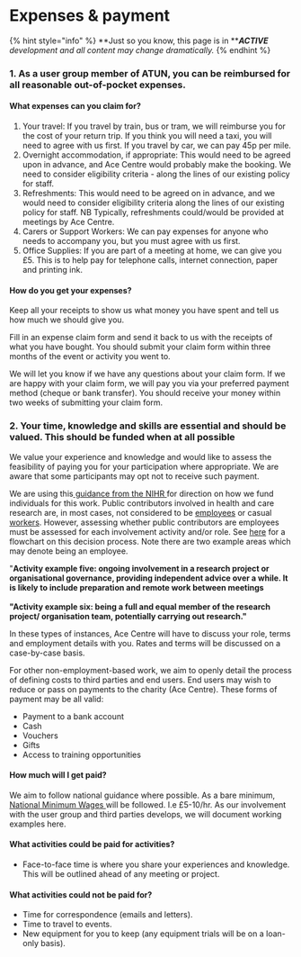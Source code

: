 # Expenses & payment

{% hint style="info" %}
**Just so you know, this page is in **_**ACTIVE**_ _development and all content may change dramatically._
{% endhint %}

### 1. As a user group member of ATUN, you can be reimbursed for all reasonable out-of-pocket expenses.

#### What expenses can you claim for?

1. Your travel: If you travel by train, bus or tram, we will reimburse you for the cost of your return trip. If you think you will need a taxi, you will need to agree with us first. If you travel by car, we can pay 45p per mile.
2. Overnight accommodation, if appropriate: This would need to be agreed upon in advance, and Ace Centre would probably make the booking. We need to consider eligibility criteria - along the lines of our existing policy for staff.
3. Refreshments: This would need to be agreed on in advance, and we would need to consider eligibility criteria along the lines of our existing policy for staff. NB Typically, refreshments could/would be provided at meetings by Ace Centre.
4. Carers or Support Workers: We can pay expenses for anyone who needs to accompany you, but you must agree with us first.
5. Office Supplies: If you are part of a meeting at home, we can give you £5. This is to help pay for telephone calls, internet connection, paper and printing ink.

#### How do you get your expenses?

Keep all your receipts to show us what money you have spent and tell us how much we should give you.

Fill in an expense claim form and send it back to us with the receipts of what you have bought. You should submit your claim form within three months of the event or activity you went to.

We will let you know if we have any questions about your claim form. If we are happy with your claim form, we will pay you via your preferred payment method (cheque or bank transfer). You should receive your money within two weeks of submitting your claim form.

### 2. Your time, knowledge and skills are essential and should be valued. This should be funded when at all possible

We value your experience and knowledge and would like to assess the feasibility of paying you for your participation where appropriate. We are aware that some participants may opt not to receive such payment.

We are using this[ guidance from the NIHR ](https://www.nihr.ac.uk/documents/Payment-for-Public-Involvement-in-Health-and-Care-Research-A-guide-for-organisations-on-determining-the-most-appropriate-payment-approach/30838)for direction on how we fund individuals for this work. Public contributors involved in health and care research are, in most cases, not considered to be [employees](https://www.gov.uk/employment-status/employee) or casual [workers](https://www.gov.uk/employment-status/worker). However, assessing whether public contributors are employees must be assessed for each involvement activity and/or role. See [here](https://www.nihr.ac.uk/documents/Payment-for-Public-Involvement-in-Health-and-Care-Research-A-guide-for-organisations-on-determining-the-most-appropriate-payment-approach/30838#Annex%203%20-%20decision%20flowchart) for a flowchart on this decision process. Note there are two example areas which may denote being an employee.

"**Activity example five: ongoing involvement in a research project or organisational governance, providing independent advice over a while. It is likely to include preparation and remote work between meetings**\
\
**"Activity example six: being a full and equal member of the research project/ organisation team, potentially carrying out research."**

In these types of instances, Ace Centre will have to discuss your role, terms and employment details with you. Rates and terms will be discussed on a case-by-case basis.

For other non-employment-based work, we aim to openly detail the process of defining costs to third parties and end users. End users may wish to reduce or pass on payments to the charity (Ace Centre). These forms of payment may be all valid:

* Payment to a bank account
* Cash
* Vouchers
* Gifts
* Access to training opportunities

#### How much will I get paid?

We aim to follow national guidance where possible. As a bare minimum, [National Minimum Wages ](https://www.gov.uk/national-minimum-wage-rates)will be followed. I.e  £5-10/hr. As our involvement with the user group and third parties develops, we will document working examples here.

#### **What activities could be paid for activities?**

* Face-to-face time is where you share your experiences and knowledge. This will be outlined ahead of any meeting or project.

#### **What activities could not be paid for?**

* Time for correspondence (emails and letters).
* Time to travel to events.
* New equipment for you to keep (any equipment trials will be on a loan-only basis).

####
